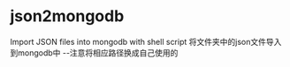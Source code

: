 # json2mongodb
Import JSON files into mongodb with shell script
将文件夹中的json文件导入到mongodb中
--注意将相应路径换成自己使用的
